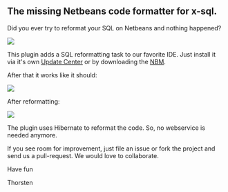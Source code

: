 ## The missing Netbeans code formatter for x-sql. 

Did you ever try to reformat your SQL on Netbeans and nothing happened?

![](https://cloud.githubusercontent.com/assets/837211/2577872/27e1bcb6-b985-11e3-910f-9ed6b7017a6a.jpg)

This plugin adds a SQL reformatting task to our favorite IDE. Just install it via it's own [Update Center](http://cismet.github.io/sq-belle/updatecenter/updates.xml) 
or by downloading the [NBM](http://cismet.github.io/sq-belle/downloads/sq-belle-2.0.nbm).

After that it works like it should:

![](https://cloud.githubusercontent.com/assets/837211/2577564/58532f28-b981-11e3-9916-19abe9b57cfe.png)

After reformatting:

![](https://cloud.githubusercontent.com/assets/837211/2577568/5d90c158-b981-11e3-8570-06bd71d29ddf.png)

The plugin uses Hibernate to reformat the code. So, no webservice is needed anymore.

If you see room for improvement, just file an issue or fork the project and send us a pull-request. We would love to collaborate.


Have fun

Thorsten


